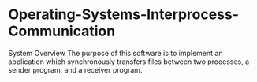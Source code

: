 # Operating-Systems-Interprocess-Communication
System Overview  The purpose of this software is to implement an application which synchronously transfers files between two processes, a sender program, and a receiver program.
